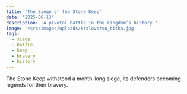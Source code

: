 ```yaml
---
title: 'The Siege of the Stone Keep'
date: '2025-06-13'
description: 'A pivotal battle in the kingdom’s history.'
image: '/src/images/uploads/kralovstvo_bitka.jpg'
tags:
  - siege
  - battle
  - keep
  - bravery
  - history
---
```


The Stone Keep withstood a month-long siege, its defenders becoming legends for their bravery.
